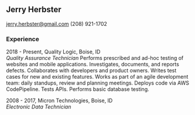 
## Jerry Herbster 
jerry.herbster@gmail.com (208) 921-1702

### Experience

2018 - Present, Quality Logic, Boise, ID  
_Quality Assurance Technician_
Performs prescribed and ad-hoc testing of websites and mobile applications.  Investigates, documents, and reports defects.  Collaborates with developers and product owners. Writes test cases for new and existing features.  Works as part of an agile development team: daily standups, review and planning meetings. Deploys code via AWS CodePipeline. Tests APIs. Performs basic database testing.  

2008 - 2017, Micron Technologies, Boise, ID  
_Electronic Data Technician_  
